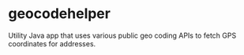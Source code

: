 geocodehelper
=============

Utility Java app that uses various public geo coding APIs to fetch GPS coordinates for addresses.